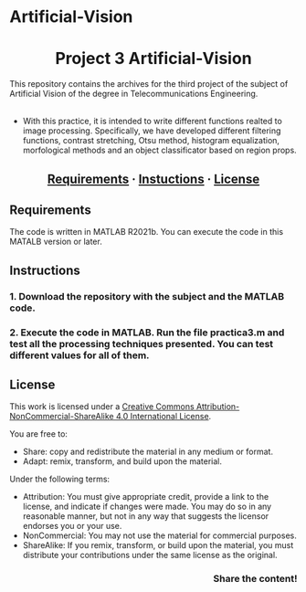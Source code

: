 # Artificial-Vision

<h1 align = center>Project 3 Artificial-Vision</h1>

This repository contains the archives for the third project of the subject of Artificial Vision of the degree in Telecommunications Engineering. <br /> <br />
* With this practice, it is intended to write different functions realted to image processing. Specifically, we have developed different filtering functions,
contrast stretching, Otsu method, histogram equalization, morfological methods and an object classificator based on region props.<br /> 

<h2 align = center>
	<a href="#about">Requirements</a>
	<span> · </span>
	<a href="#instructions">Instuctions</a>
	<span> · </span>
	<a href="#license">License</a>
</h2>

## Requirements
The code is written in MATLAB R2021b. You can execute the code in this MATALB version or later.

## Instructions

### 1. Download the repository with the subject and the MATLAB code.

### 2. Execute the code in MATLAB. Run the file practica3.m and test all the processing techniques presented. You can test different values for all of them.

## License
This work is licensed under a [Creative Commons Attribution-NonCommercial-ShareAlike 4.0 International License](http://creativecommons.org/licenses/by-nc-sa/4.0/).

You are free to:
* Share: copy and redistribute the material in any medium or format.
* Adapt: remix, transform, and build upon the material.

Under the following terms:
* Attribution: You must give appropriate credit, provide a link to the license, and indicate if changes were made. You may do so in any reasonable manner, but not in any way that suggests the licensor endorses you or your use.
* NonCommercial: You may not use the material for commercial purposes.
* ShareAlike: If you remix, transform, or build upon the material, you must distribute your contributions under the same license as the original.

<h3 align = right>Share the content!</h3>
